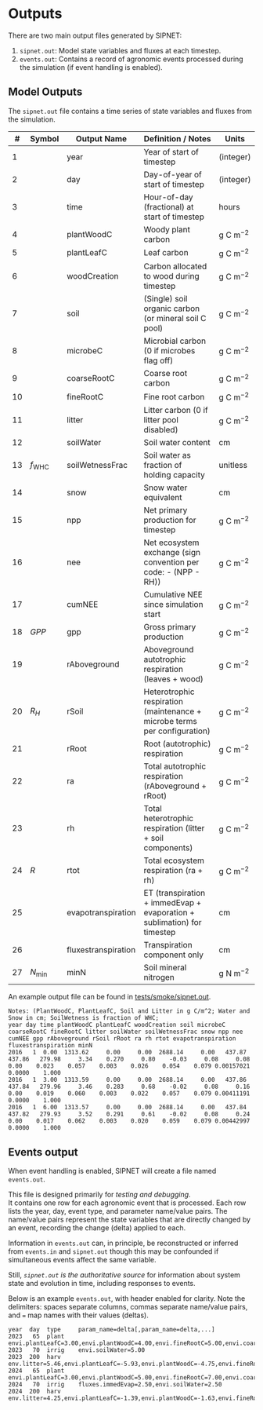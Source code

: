 
# Outputs

There are two main output files generated by SIPNET:
1. `sipnet.out`: Model state variables and fluxes at each timestep.
2. `events.out`: Contains a record of agronomic events processed during the simulation (if event handling is enabled).

## Model Outputs

The `sipnet.out` file contains a time series of state variables and fluxes from the simulation.  

| #  | Symbol           | Output Name         | Definition / Notes                                                        | Units        |
|----|------------------|---------------------|---------------------------------------------------------------------------|--------------|
| 1  |                  | year                | Year of start of timestep                                                 | (integer)    |
| 2  |                  | day                 | Day-of-year of start of timestep                                          | (integer)    |
| 3  |                  | time                | Hour-of-day (fractional) at start of timestep                             | hours        |
| 4  |                  | plantWoodC          | Woody plant carbon                                                        | g C m$^{-2}$ |
| 5  |                  | plantLeafC          | Leaf carbon                                                               | g C m$^{-2}$ |
| 6  |                  | woodCreation        | Carbon allocated to wood during timestep                                  | g C m$^{-2}$ |
| 7  |                  | soil                | (Single) soil organic carbon (or mineral soil C pool)                     | g C m$^{-2}$ |
| 8  |                  | microbeC            | Microbial carbon (0 if microbes flag off)                                 | g C m$^{-2}$ |
| 9  |                  | coarseRootC         | Coarse root carbon                                                        | g C m$^{-2}$ |
| 10 |                  | fineRootC           | Fine root carbon                                                          | g C m$^{-2}$ |
| 11 |                  | litter              | Litter carbon (0 if litter pool disabled)                                 | g C m$^{-2}$ |
| 12 |                  | soilWater           | Soil water content                                                        | cm           |
| 13 | $f_{\text{WHC}}$ | soilWetnessFrac     | Soil water as fraction of holding capacity                                | unitless     |
| 14 |                  | snow                | Snow water equivalent                                                     | cm           |
| 15 |                  | npp                 | Net primary production for timestep                                       | g C m$^{-2}$ |
| 16 |                  | nee                 | Net ecosystem exchange (sign convention per code: - (NPP - RH))           | g C m$^{-2}$ |
| 17 |                  | cumNEE              | Cumulative NEE since simulation start                                     | g C m$^{-2}$ |
| 18 | $GPP$            | gpp                 | Gross primary production                                                  | g C m$^{-2}$ |
| 19 |                  | rAboveground        | Aboveground autotrophic respiration (leaves + wood)                       | g C m$^{-2}$ |
| 20 | $R_H$            | rSoil               | Heterotrophic respiration (maintenance + microbe terms per configuration) | g C m$^{-2}$ |
| 21 |                  | rRoot               | Root (autotrophic) respiration                                            | g C m$^{-2}$ |
| 22 |                  | ra                  | Total autotrophic respiration (rAboveground + rRoot)                      | g C m$^{-2}$ |
| 23 |                  | rh                  | Total heterotrophic respiration (litter + soil components)                | g C m$^{-2}$ |
| 24 | $R$              | rtot                | Total ecosystem respiration (ra + rh)                                     | g C m$^{-2}$ |
| 25 |                  | evapotranspiration  | ET (transpiration + immedEvap + evaporation + sublimation) for timestep   | cm           |
| 26 |                  | fluxestranspiration | Transpiration component only                                              | cm           |
| 27 | $N_\textrm{min}$ | minN                | Soil mineral nitrogen                                                     | g N m$^{-2}$ |
<!-- Not yet implemented
| 24  | $F^N_\text{vol}$     | fluxesn2o           | Nitrous Oxide flux             | g N/m$^2$ / timestep |
| 25  | $F^C_{\text{CH}_4}$  | fluxesch4           | Methane Flux                   | g C/m$^2$ / timestep |
| 26  | $F^N_\text{vol}$     | fluxesn2o           | Nitrous Oxide flux             | g N/m$^2$ / timestep |
| 27  | $F^C_{\text{CH}_4}$  | fluxesch4           | Methane Flux                   | g C/m$^2$ / timestep |
-->

An example output file can be found in [tests/smoke/sipnet.out](https://github.com/PecanProject/sipnet/blob/master/tests/smoke/niwot/sipnet.out).

```
Notes: (PlantWoodC, PlantLeafC, Soil and Litter in g C/m^2; Water and Snow in cm; SoilWetness is fraction of WHC;
year day time plantWoodC plantLeafC woodCreation soil microbeC coarseRootC fineRootC litter soilWater soilWetnessFrac snow npp nee cumNEE gpp rAboveground rSoil rRoot ra rh rtot evapotranspiration fluxestranspiration minN
2016   1  0.00  1313.62     0.00     0.00  2688.14     0.00   437.87   437.86   279.98     3.34    0.270     0.80    -0.03     0.08     0.08     0.00    0.023    0.057    0.003    0.026    0.054    0.079 0.00157021   0.0000    1.000
2016   1  3.00  1313.59     0.00     0.00  2688.14     0.00   437.86   437.84   279.96     3.46    0.283     0.68    -0.02     0.08     0.16     0.00    0.019    0.060    0.003    0.022    0.057    0.079 0.00411191   0.0000    1.000
2016   1  6.00  1313.57     0.00     0.00  2688.14     0.00   437.84   437.82   279.93     3.52    0.291     0.61    -0.02     0.08     0.24     0.00    0.017    0.062    0.003    0.020    0.059    0.079 0.00442997   0.0000    1.000
```

## Events output

When event handling is enabled, SIPNET will create a file named `events.out`. 

This file is designed primarily for _testing and debugging_.  
It contains one row for each agronomic event that is processed. 
Each row lists the year, day, event type, and parameter name/value pairs. 
The name/value pairs represent the state variables that are directly changed by an event, recording the change (delta) applied to each.

Information in `events.out` can, in principle, be reconstructed or inferred from `events.in` and `sipnet.out` though this may be confounded if simultaneous events affect the same variable.

Still, _`sipnet.out` is the authoritative source_ for information about system state and evolution in time, including responses to events.

Below is an example `events.out`, with header enabled for clarity. 
Note the delimiters: spaces separate columns, commas separate name/value pairs, and `=` map names with their values (deltas).

```
year  day  type     param_name=delta[,param_name=delta,...]
2023   65  plant    envi.plantLeafC=3.00,envi.plantWoodC=4.00,envi.fineRootC=5.00,envi.coarseRootC=6.00
2023   70  irrig    envi.soilWater=5.00
2023  200  harv     env.litter=5.46,envi.plantLeafC=-5.93,envi.plantWoodC=-4.75,envi.fineRootC=-3.73,envi.coarseRootC=-3.89
2024   65  plant    envi.plantLeafC=3.00,envi.plantWoodC=5.00,envi.fineRootC=7.00,envi.coarseRootC=9.00
2024   70  irrig    fluxes.immedEvap=2.50,envi.soilWater=2.50
2024  200  harv     env.litter=4.25,envi.plantLeafC=-1.39,envi.plantWoodC=-1.63,envi.fineRootC=-2.52,envi.coarseRootC=-2.97
```
